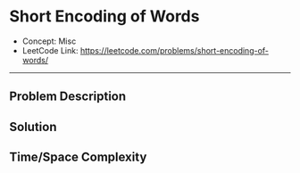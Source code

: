# Short Encoding of Words

- Concept: Misc
- LeetCode Link: https://leetcode.com/problems/short-encoding-of-words/

---

## Problem Description

## Solution

## Time/Space Complexity

